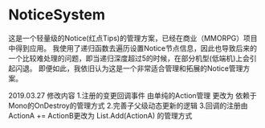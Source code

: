 # NoticeSystem
这是一个轻量级的Notice(红点Tips)的管理方案，已经在商业（MMORPG）项目中得到应用。
我使用了递归函数去遍历设置Notice节点信息，因此也导致后来的一个比较难处理的问题，即当递归深度超过5的时候，在部分机型(低端机)上会引起闪退。
即便如此，我依旧认为这是一个非常适合管理和拓展的Notice管理方案。

2019.03.27 
修改内容
1.注册的变更回调事件 由单纯的Action管理 更改为 依赖于Mono的OnDestroy的管理方式
2.完善子父级动态更新的逻辑
3.回调的注册由ActionA += ActionB更改为 List<Action>.Add(ActionA) 的管理方式

